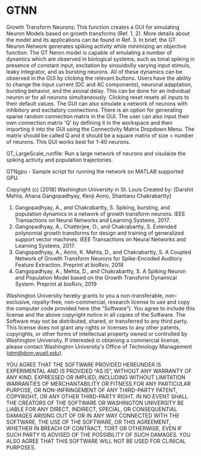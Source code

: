 # GTNN
Growth Transform Neurons: This function creates a GUI for simulating Neuron Models based on growth transforms (Ref. 1, 2). More details about the model and its applications can be found in Ref. 3. In brief, the GT Neuron Network generates spiking activity while minimizing an objective function. The GT Neron model is capable of emulating a number of dynamics which are observed in biological systems, such as tonal spiking in presence of constant input, excitation by sinsuidoilly varying input stimuls, leaky integrator, and as bursting neurons. All of these dynamics can be observed in the GUI by clicking the relevant buttons. Users have the ability to change the input current (DC and AC components), neuronal adaptation, bursting behavior, and the axonal delay. This can be done for an individual neuron or for all neurons simultaneously. Clicking reset resets all inputs to their default values.
The GUI can also simulate a network of neurons with inhibitory and excitatory connections. There is an option for generating sparse random connection matrix in the GUI. The user can also input their own connection matrix 'Q' by defining it in the workspace and then importing it into the GUI using the Connectivity Matrix Dropdown Menu. The matrix should be called Q and it should be a square matrix of size = number of neurons. This GUI works best for 1-40 neurons.

GT_LargeScale_runfile: Run a large network of neurons and visulaize the spiking activity and population trajectories.

GTNgpu - Sample script for running the network on MATLAB supported GPU.

Copyright (c) [2018] Washington University  in St. Louis
Created by: [Darshit Mehta, Ahana Gangopadhyay, Kenji Aono, Shantanu Chakrabartty]
1. Gangopadhyay, A., and Chakrabartty, S. Spiking, bursting, and population dynamics in a network of growth transform neurons. IEEE Transactions on Neural Networks and Learning Systems, 2017.
2. Gangopadhyay, A., Chatterjee, O., and Chakrabartty, S. Extended polynomial growth transforms for design and training of generalized support vector machines. IEEE Transactions on Neural Networks and Learning Systems, 2017.
3. Gangopadhyay, A., Aono, K.  Mehta, D., and Chakrabartty, S. A Coupled Network of Growth Transform Neurons for Spike-Encoded Auditory Feature Extraction. Preprint at bioRxiv, 2018
4. Gangopadhyay, A., Mehta, D., and Chakrabartty, S. A Spiking Neuron and Population Model based on the Growth Transform Dynamical System. Preprint at bioRxiv, 2019

Washington University hereby grants to you a non-transferable, non-exclusive, royalty-free, non-commercial, research license to use and copy the computer code provided here (the “Software”).  You agree to include this license and the above copyright notice in all copies of the Software.  The Software may not be distributed, shared, or transferred to any third party.  This license does not grant any rights or licenses to any other patents, copyrights, or other forms of intellectual property owned or controlled by Washington University.  If interested in obtaining a commercial license, please contact Washington University's Office of Technology Management (otm@dom.wustl.edu).

YOU AGREE THAT THE SOFTWARE PROVIDED HEREUNDER IS EXPERIMENTAL AND IS PROVIDED “AS IS”, WITHOUT ANY WARRANTY OF ANY KIND, EXPRESSED OR IMPLIED, INCLUDING WITHOUT LIMITATION WARRANTIES OF MERCHANTABILITY OR FITNESS FOR ANY PARTICULAR PURPOSE, OR NON-INFRINGEMENT OF ANY THIRD-PARTY PATENT, COPYRIGHT, OR ANY OTHER THIRD-PARTY RIGHT.  IN NO EVENT SHALL THE CREATORS OF THE SOFTWARE OR WASHINGTON UNIVERSITY BE LIABLE FOR ANY DIRECT, INDIRECT, SPECIAL, OR CONSEQUENTIAL DAMAGES ARISING OUT OF OR IN ANY WAY CONNECTED WITH THE SOFTWARE, THE USE OF THE SOFTWARE, OR THIS AGREEMENT, WHETHER IN BREACH OF CONTRACT, TORT OR OTHERWISE, EVEN IF SUCH PARTY IS ADVISED OF THE POSSIBILITY OF SUCH DAMAGES. YOU ALSO AGREE THAT THIS SOFTWARE WILL NOT BE USED FOR CLINICAL PURPOSES.

